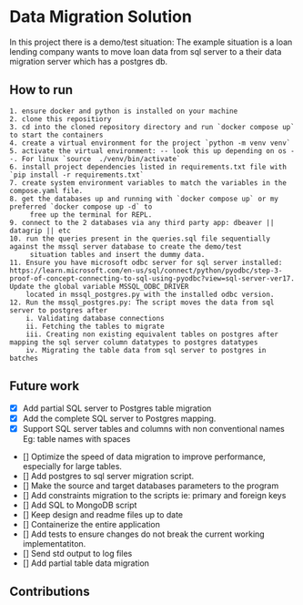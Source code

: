 # Data Migration Solution

In this project there is a demo/test situation:
    The example situation is a loan lending company wants to move loan data from sql server to a their data migration server which has a postgres db.


## How to run
    1. ensure docker and python is installed on your machine
    2. clone this repositiory
    3. cd into the cloned repository directory and run `docker compose up` to start the containers
    4. create a virtual environment for the project `python -m venv venv`
    5. activate the virtual environment: -- look this up depending on os --. For linux `source  ./venv/bin/activate`
    6. install project dependencies listed in requirements.txt file with `pip install -r requirements.txt`
    7. create system environment variables to match the variables in the compose.yaml file.
    8. get the databases up and running with `docker compose up` or my preferred `docker compose up -d` to 
         free up the terminal for REPL.
    9. connect to the 2 databases via any third party app: dbeaver || datagrip || etc
    10. run the queries present in the queries.sql file sequentially against the mssql server database to create the demo/test
         situation tables and insert the dummy data.
    11. Ensure you have microsoft odbc server for sql server installed: https://learn.microsoft.com/en-us/sql/connect/python/pyodbc/step-3-proof-of-concept-connecting-to-sql-using-pyodbc?view=sql-server-ver17. Update the global variable MSSQL_ODBC_DRIVER
        located in mssql_postgres.py with the installed odbc version.
    12. Run the mssql_postgres.py: The script moves the data from sql server to postgres after
        i. Validating database connections
        ii. Fetching the tables to migrate
        iii. Creating non existing equivalent tables on postgres after mapping the sql server column datatypes to postgres datatypes
        iv. Migrating the table data from sql server to postgres in batches


## Future work
- [x] Add partial SQL server to Postgres table migration
- [x] Add the complete SQL server to Postgres mapping.
- [x] Support SQL server tables and columns with non conventional names Eg: table names with spaces
- [] Optimize the speed of data migration to improve performance, especially for large tables. 
- [] Add postgres to sql server migration script.
- [] Make the source and target databases parameters to the program
- [] Add constraints migration to the scripts ie: primary and foreign keys
- [] Add SQL to MongoDB script
- [] Keep design and readme files up to date
- [] Containerize the entire application
- [] Add tests to ensure changes do not break the current working implementatiton.
- [] Send std output to log files
- [] Add partial table data migration


## Contributions
